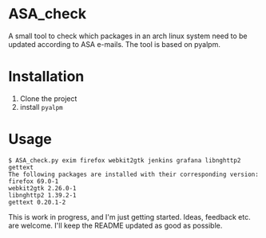 # ASA_check

A small tool to check which packages in an arch linux system need to be updated
according to ASA e-mails.
The tool is based on pyalpm.

# Installation

1. Clone the project
2. install `pyalpm`

# Usage

	$ ASA_check.py exim firefox webkit2gtk jenkins grafana libnghttp2 gettext
	The following packages are installed with their corresponding version:
	firefox 69.0-1
	webkit2gtk 2.26.0-1
	libnghttp2 1.39.2-1
	gettext 0.20.1-2

This is work in progress, and I'm just getting started. Ideas, feedback etc. are welcome. I'll keep the README updated as good as possible.

